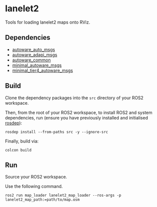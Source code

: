 # lanelet2

Tools for loading lanelet2 maps onto RViz.

## Dependencies

- [autoware_auto_msgs](https://github.com/AmirInt/autoware_auto_msgs)
- [autoware_adapi_msgs](https://github.com/AmirInt/autoware_adapi_msgs)
- [autoware_common](https://github.com/AmirInt/autoware_common)
- [minimal_autoware_msgs](https://github.com/AmirInt/minimal_autoware_msgs)
- [minimal_tier4_autoware_msgs](https://github.com/AmirInt/minimal_tier4_autoware_msgs)


## Build

Clone the dependency packages into the `src` directory of your ROS2 workspace.

Then, from the root of your ROS2 workspace, to install ROS2 and system dependencies, run (ensure you have previously installed and initialised [rosdep](https://docs.ros.org/en/humble/Tutorials/Intermediate/Rosdep.html#how-do-i-use-the-rosdep-tool)):
```
rosdep install --from-paths src -y --ignore-src
```

Finally, build via:
```
colcon build
```

## Run

Source your ROS2 workspace.

Use the following command.

`ros2 run map_loader lanelet2_map_loader --ros-args -p lanelet2_map_path:=path/to/map.osm`
